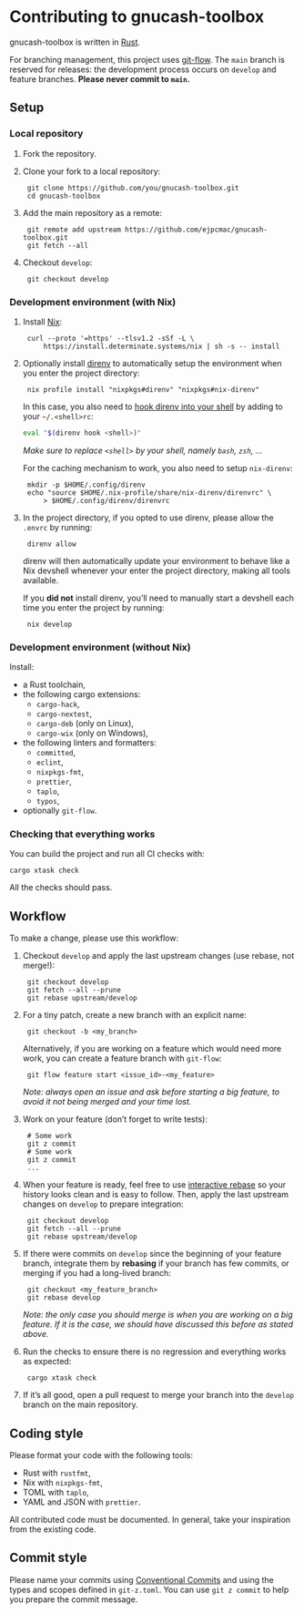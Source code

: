 # Contributing to gnucash-toolbox

gnucash-toolbox is written in [Rust](https://www.rust-lang.org/).

For branching management, this project uses
[git-flow](https://github.com/petervanderdoes/gitflow-avh). The `main` branch is
reserved for releases: the development process occurs on `develop` and feature
branches. **Please never commit to `main`.**

## Setup

### Local repository

1. Fork the repository.

2. Clone your fork to a local repository:

        git clone https://github.com/you/gnucash-toolbox.git
        cd gnucash-toolbox

3. Add the main repository as a remote:

        git remote add upstream https://github.com/ejpcmac/gnucash-toolbox.git
        git fetch --all

4. Checkout `develop`:

        git checkout develop

### Development environment (with Nix)

1. Install [Nix](https://zero-to-nix.com/start/install):

        curl --proto '=https' --tlsv1.2 -sSf -L \
            https://install.determinate.systems/nix | sh -s -- install

2. Optionally install [direnv](https://github.com/direnv/direnv) to
    automatically setup the environment when you enter the project directory:

        nix profile install "nixpkgs#direnv" "nixpkgs#nix-direnv"

    In this case, you also need to [hook direnv into your
    shell](https://direnv.net/docs/hook.html) by adding to your `~/.<shell>rc`:

    ```sh
    eval "$(direnv hook <shell>)"
    ```

    *Make sure to replace `<shell>` by your shell, namely `bash`, `zsh`, …*

    For the caching mechanism to work, you also need to setup `nix-direnv`:

        mkdir -p $HOME/.config/direnv
        echo "source $HOME/.nix-profile/share/nix-direnv/direnvrc" \
            > $HOME/.config/direnv/direnvrc

3. In the project directory, if you opted to use direnv, please allow the
    `.envrc` by running:

        direnv allow

    direnv will then automatically update your environment to behave like a Nix
    devshell whenever your enter the project directory, making all tools
    available.

    If you **did not** install direnv, you’ll need to manually start a devshell
    each time you enter the project by running:

        nix develop

### Development environment (without Nix)

Install:

* a Rust toolchain,
* the following cargo extensions:
    * `cargo-hack`,
    * `cargo-nextest`,
    * `cargo-deb` (only on Linux),
    * `cargo-wix` (only on Windows),
* the following linters and formatters:
    * `committed`,
    * `eclint`,
    * `nixpkgs-fmt`,
    * `prettier`,
    * `taplo`,
    * `typos`,
* optionally `git-flow`.

### Checking that everything works

You can build the project and run all CI checks with:

    cargo xtask check

All the checks should pass.

## Workflow

To make a change, please use this workflow:

1. Checkout `develop` and apply the last upstream changes (use rebase, not
    merge!):

        git checkout develop
        git fetch --all --prune
        git rebase upstream/develop

2. For a tiny patch, create a new branch with an explicit name:

        git checkout -b <my_branch>

    Alternatively, if you are working on a feature which would need more work,
    you can create a feature branch with `git-flow`:

        git flow feature start <issue_id>-<my_feature>

    *Note: always open an issue and ask before starting a big feature, to avoid
    it not being merged and your time lost.*

3. Work on your feature (don’t forget to write tests):

        # Some work
        git z commit
        # Some work
        git z commit
        ...

4. When your feature is ready, feel free to use
    [interactive rebase](https://help.github.com/articles/about-git-rebase/) so
    your history looks clean and is easy to follow. Then, apply the last
    upstream changes on `develop` to prepare integration:

        git checkout develop
        git fetch --all --prune
        git rebase upstream/develop

5. If there were commits on `develop` since the beginning of your feature
    branch, integrate them by **rebasing** if your branch has few commits, or
    merging if you had a long-lived branch:

        git checkout <my_feature_branch>
        git rebase develop

    *Note: the only case you should merge is when you are working on a big
    feature. If it is the case, we should have discussed this before as stated
    above.*

6. Run the checks to ensure there is no regression and everything works as
    expected:

        cargo xtask check

7. If it’s all good, open a pull request to merge your branch into the `develop`
    branch on the main repository.

## Coding style

Please format your code with the following tools:

* Rust with `rustfmt`,
* Nix with `nixpkgs-fmt`,
* TOML with `taplo`,
* YAML and JSON with `prettier`.

All contributed code must be documented. In general, take your inspiration from
the existing code.

## Commit style

Please name your commits using [Conventional
Commits](https://www.conventionalcommits.org/en/v1.0.0/) and using the types and
scopes defined in `git-z.toml`. You can use `git z commit` to help you prepare
the commit message.
